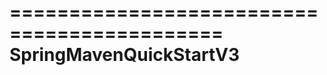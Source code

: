 ============================================
SpringMavenQuickStartV3
============================================